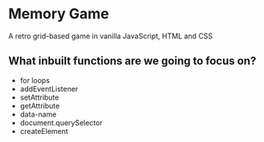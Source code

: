 # Memory Game
A retro grid-based game in vanilla JavaScript, HTML and CSS






## What inbuilt functions are we going to focus on?
- for loops
- addEventListener
- setAttribute
- getAttribute
- data-name
- document.querySelector
- createElement




